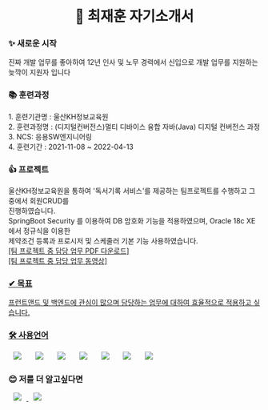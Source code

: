 <h1 align="center"> 🎁 최재훈 자기소개서 </h1>

<h3>✨ 새로운 시작</h3>
진짜 개발 업무를 좋아하여 12년 인사 및 노무 경력에서 신입으로 개발 업무를 지원하는 늦깍이 지원자 입니다

<h3>📚 훈련과정</h3>
1. 훈련기관명 : 울산KH정보교육원<br>
2. 훈련과정명 : (디지털컨버전스)멀티 디바이스 융합 자바(Java) 디지털 컨버전스 과정<br>
3. NCS: 응용SW엔지니어링<br>
4. 훈련기간 : 2021-11-08 ~ 2022-04-13


<h3>👍 프로젝트</h3>
울산KH정보교육원을 통하여 '독서기록 서비스'를 제공하는 팀프로젝트를 수행하고 그 중에서 회원CRUD를<br>
진행하였습니다.<br> 
SpringBoot Security 를 이용하여 DB 암호화 기능을 적용하였으며, Oracle 18c XE 에서 정규식을 이용한<br>
제약조건 등록과 프로시저 및 스케줄러 기본 기능 사용하였습니다.<br>
<a href="https://progdper.github.io/profile/download/220430_팀프로젝트_개인용.pdf">[팀 프로젝트 중 담당 업무 PDF 다운로드]<br>
<a href="https://www.youtube.com/embed/8d9bQQR2sVk" >[팀 프로젝트 중 담당 업무 동영상]

<h3>✔ 목표</h3>
프런트앤드 및 백엔드에 관심이 많으며 담당하는 업무에 대하여 효율적으로 적용하고 싶습니다.

<h3>🛠 사용언어</h3>
<div>
<img src="https://img.shields.io/badge/SpringFramework-6DB33F?style=flat-square&logo=Spring&logoColor=white" style="height : auto; margin-left : 10px; margin-right : 10px;"/></a>&nbsp;
<img src="https://img.shields.io/badge/Java-007396?style=flat-square&logo=Java&logoColor=white" style="height : auto; margin-left : 10px; margin-right : 10px;"/></a>&nbsp;
<img src="https://img.shields.io/badge/HTML5-E34F26?style=flat-square&logo=HTML5&logoColor=white" style="height : auto; margin-left : 10px; margin-right : 10px;"/></a>&nbsp;
<img src="https://img.shields.io/badge/CSS3-1572B6?style=flat-square&logo=CSS3&logoColor=white" style="height : auto; margin-left : 10px; margin-right : 10px;"/></a>&nbsp;
<img src="https://img.shields.io/badge/Thymeleaf-E34F26?style=flat-square&logo=HTML5&logoColor=white" style="height : auto; margin-left : 10px; margin-right : 10px;"/></a>&nbsp;
<img src="https://img.shields.io/badge/JavaScript-F7DF1E?style=flat-square&logo=JavaScript&logoColor=white" style="height : auto; margin-left : 10px; margin-right : 10px;"/></a>&nbsp;
<img src="https://img.shields.io/badge/Oracle-F80000?style=flat-square&logo=Oracle&logoColor=white" style="height : auto; margin-left : 10px; margin-right : 10px;"/></a>&nbsp;
</div>

<h3>😊 저를 더 알고싶다면</h3>
<a href="https://progdper.github.io/"> 
 <img src="http://img.shields.io/badge/-Tech%20Blog-655ced?style=flat&logo=github&link=https://alpox.kr" 
      style="height : auto; margin-left : 10px; margin-right : 10px;"/>
</a>
<a href="https://progdper@gmail.com">
    <img src="http://img.shields.io/badge/Gmail-EA4335?style=flat&logo=Gmail&logoColor=white&link=https://i987412563i@gmail.com"
        style="height : auto; margin-left : 10px; margin-right : 10px;"/>
</a>
